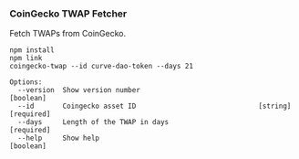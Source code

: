 ### CoinGecko TWAP Fetcher

Fetch TWAPs from CoinGecko.

    npm install
    npm link
    coingecko-twap --id curve-dao-token --days 21

    Options:
      --version  Show version number                                       [boolean]
      --id       Coingecko asset ID                              [string] [required]
      --days     Length of the TWAP in days                               [required]
      --help     Show help                                                 [boolean]
